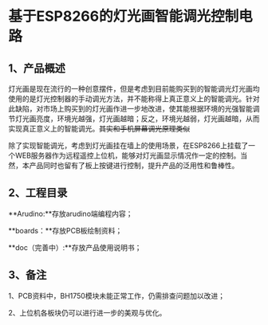 # 基于ESP8266的灯光画智能调光控制电路

## 1、产品概述

灯光画是现在流行的一种创意摆件，但是考虑到目前能购买到的智能调光灯光画均使用的是灯光控制器的手动调光方法，并不能称得上真正意义上的智能调光。针对此缺陷，对市场上购买到的灯光画作进一步地改进，使其能根据环境的光强智能调节灯光画亮度，环境光越强，灯光画越暗；反之，环境光越弱，灯光画越暗，从而实现真正意义上的智能调光。~~其实和手机屏幕调光原理类似~~

除了实现智能调光，考虑到灯光画挂在墙上的使用场景，在ESP8266上挂载了一个WEB服务器作为远程遥控上位机，能够对灯光画显示情况作一定的控制。当然，本产品同时也留有了板上按键进行控制，提升产品的泛用性和鲁棒性。

## 2、工程目录

**Arudino:**存放arudino端编程内容；

**boards：**存放PCB板绘制资料；

**doc（完善中）:**存放产品使用说明书；



## 3、备注

1、PCB资料中，BH1750模块未能正常工作，仍需排查问题加以改进；

2、上位机各板块仍可以进行进一步的美观与优化。



